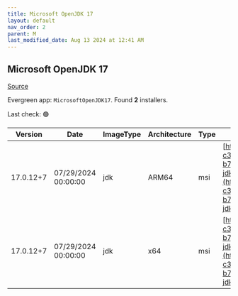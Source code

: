 ```yaml
---
title: Microsoft OpenJDK 17
layout: default
nav_order: 2
parent: M
last_modified_date: Aug 13 2024 at 12:41 AM
---
```


## Microsoft OpenJDK 17

[Source](https://www.microsoft.com/openjdk)

Evergreen app: `MicrosoftOpenJDK17`. Found **2** installers.

Last check: 🟢

| Version   | Date                | ImageType | Architecture | Type | URI                                                                                                                                                                                                                                                                                                                                                |
| --------- | ------------------- | --------- | ------------ | ---- | -------------------------------------------------------------------------------------------------------------------------------------------------------------------------------------------------------------------------------------------------------------------------------------------------------------------------------------------------- |
| 17.0.12+7 | 07/29/2024 00:00:00 | jdk       | ARM64        | msi  | [https://download.visualstudio.microsoft.com/download/pr/58dca6c6-c3c9-4daa-8e17-b7d0df501afc/96a7ce2f883ee9e2d17a7511343d5737/microsoft-jdk-17.0.12-windows-aarch64.msi](https://download.visualstudio.microsoft.com/download/pr/58dca6c6-c3c9-4daa-8e17-b7d0df501afc/96a7ce2f883ee9e2d17a7511343d5737/microsoft-jdk-17.0.12-windows-aarch64.msi) |
| 17.0.12+7 | 07/29/2024 00:00:00 | jdk       | x64          | msi  | [https://download.visualstudio.microsoft.com/download/pr/58dca6c6-c3c9-4daa-8e17-b7d0df501afc/6e8ca824b0d0c516c28325516b30e49c/microsoft-jdk-17.0.12-windows-x64.msi](https://download.visualstudio.microsoft.com/download/pr/58dca6c6-c3c9-4daa-8e17-b7d0df501afc/6e8ca824b0d0c516c28325516b30e49c/microsoft-jdk-17.0.12-windows-x64.msi)         |
